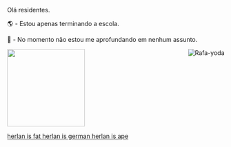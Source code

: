 Olá residentes.

🌎 - Estou apenas terminando a escola.

🧭 - No momento não estou me aprofundando em nenhum assunto.


<div> <a href="https://github.com/RafaelSee"> <img height="180em" src="https://github-readme-stats.vercel.app/api?username=RafaelSee&show_icons=true&theme=dracula&include_all_commits=true&count_private=true"/>
<img align="right" alt="Rafa-yoda" src="https://cdn.discordapp.com/attachments/667948209317871643/853151593284239360/caption-6.gif"> </div> 

  herlan is fat herlan is german herlan is ape
